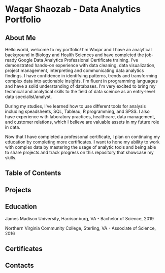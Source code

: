 # Waqar Shaozab - Data Analytics Portfolio
## About Me
Hello world, welcome to my portfolio! I'm Waqar and I have an analytical background in Biology and Health Sciences and have completed the job-ready Google Data Analytics Professional Certificate training. I've demonstrated hands-on experience with data cleaning, data visualization, project management, interpreting and communicating data analytics findings. I have confidence in identifying patterns, trends and transforming complex data into actionable insights. I'm fluent in programming languages and have a solid understanding of databases. I'm very excited to bring my technical and analytical skills to the field of data sceince as an entry-level data specialist/analyst. 

During my studies, I've learned how to use different tools for analysis including speadsheets, SQL, Tableau, R programming, and SPSS. I also have experience with laboratory practices, healthcare, data management, and customer relations, which I believe are valuable assets in my future role in data. 

Now that I have completed a professonal certificate, I plan on continuing my education by completing more certificates. I want to hone my ability to work with complex data by mastering the usage of analytic tools and being able to share projects and track progress on this repository that showcase my skills.
## Table of Contents
## Projects
## Education
James Madison University, Harrisonburg, VA - Bachelor of Science, 2019

Northern Virginia Community College, Sterling, VA - Associate of Science, 2016 
## Certificates
## Contacts
